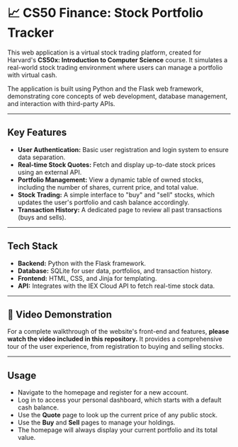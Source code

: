# 📈 CS50 Finance: Stock Portfolio Tracker

This web application is a virtual stock trading platform, created for Harvard's **CS50x: Introduction to Computer Science** course. It simulates a real-world stock trading environment where users can manage a portfolio with virtual cash.

The application is built using Python and the Flask web framework, demonstrating core concepts of web development, database management, and interaction with third-party APIs.

---
## Key Features

* **User Authentication:** Basic user registration and login system to ensure data separation.
* **Real-time Stock Quotes:** Fetch and display up-to-date stock prices using an external API.
* **Portfolio Management:** View a dynamic table of owned stocks, including the number of shares, current price, and total value.
* **Stock Trading:** A simple interface to "buy" and "sell" stocks, which updates the user's portfolio and cash balance accordingly.
* **Transaction History:** A dedicated page to review all past transactions (buys and sells).

---
## Tech Stack

* **Backend:** Python with the Flask framework.
* **Database:** SQLite for user data, portfolios, and transaction history.
* **Frontend:** HTML, CSS, and Jinja for templating.
* **API:** Integrates with the IEX Cloud API to fetch real-time stock data.

---
## 🎥 Video Demonstration

For a complete walkthrough of the website's front-end and features, **please watch the video included in this repository.** It provides a comprehensive tour of the user experience, from registration to buying and selling stocks.

---
## Usage

* Navigate to the homepage and register for a new account.
* Log in to access your personal dashboard, which starts with a default cash balance.
* Use the **Quote** page to look up the current price of any public stock.
* Use the **Buy** and **Sell** pages to manage your holdings.
* The homepage will always display your current portfolio and its total value.